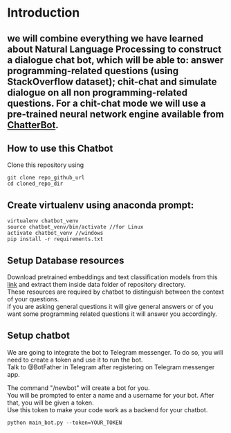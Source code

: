# Introduction
we will combine everything we have learned about Natural Language Processing to construct
a dialogue chat bot, which will be able to:
answer programming-related questions (using StackOverflow dataset);
chit-chat and simulate dialogue on all non programming-related questions.
For a chit-chat mode we will use a pre-trained neural network engine available from [ChatterBot](http://chatterbot.readthedocs.io/en/stable/tutorial.html).   
-----------------------------------------------------------------------------------------------------
## How to use this Chatbot
Clone this repository using  
```
git clone repo_github_url
cd cloned_repo_dir
```
## Create virtualenv using anaconda prompt:
```
virtualenv chatbot_venv
source chatbot_venv/bin/activate //for Linux
activate chatbot_venv //windows 
pip install -r requirements.txt
```  
## Setup Database resources 
Download pretrained embeddings and text classification models from this [link](https://drive.google.com/file/d/1SFVwR8JbW6Gbei-eZLdv1A6UQMWcUTac/view?usp=sharing) 
and extract them inside data folder of repository directory.    
These resources are required by chatbot to distinguish between the context of your questions.    
if you are asking general questions it will give general answers or of you want some programming related questions
it will answer you accordingly.    
## Setup chatbot
We are going to integrate the bot to Telegram messenger. To do so, you will need to create a 
token and use it to run the bot.    
Talk to @BotFather in Telegram after registering on Telegram messenger app. 

The command "/newbot" will create a bot for you.     
You will be prompted to enter a name and a username for your bot. After that, you will be given a token.    
Use this token to make your code work as a backend for your chatbot.    
```
python main_bot.py --token=YOUR_TOKEN
```


